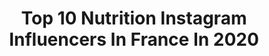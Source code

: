 ---
title: Top 10 Nutrition Instagram Influencers In France In 2020
description: >-
  Find top nutrition Instagram influencers in France in 2020. Most popular hashtags: #smile #workout #sport #healthyfood.
platform: Instagram
profiles:
  - username: "val_1152"
    fullname: >-
      Valérie _ Fitness & Féminité
    location: "France"
    followers: 7465
    engagement: 984
    commentsToLikes: 0.124611
    avatar: "https://instagram.fphx1-2.fna.fbcdn.net/v/t51.2885-19/s320x320/56985615_2286472091571107_3483767683114074112_n.jpg?_nc_ht=instagram.fphx1-2.fna.fbcdn.net&_nc_ohc=0pjxzm6one0AX_NCwBJ&oh=750c04ef929c848f113c260287a1c278&oe=5EB48327"
    verified: false
    hashtags: "#teamsosobodyshape, #music, #fitmum, #after40"
  - username: "cece_kleejuce"
    fullname: >-
      Cece_kleejuce 🌴☉🌴🤸‍♀️🇫🇷
    location: "France"
    followers: 9743
    engagement: 757
    commentsToLikes: 0.068826
    avatar: "https://scontent-amt2-1.cdninstagram.com/v/t51.2885-19/s320x320/91023066_500691244149777_2915769614111604736_n.jpg?_nc_ht=scontent-amt2-1.cdninstagram.com&_nc_ohc=ZGz0_dQai3MAX81f5u6&oh=41a281f9f863c1ae38cd6ff300e9ca90&oe=5EBAC3B6"
    verified: false
    hashtags: "#giveaway, #feetuptrainer, #besafe, #healthyfood"
  - username: "leo.cressant"
    fullname: >-
      Léo | Travel ~ Fitness
    location: "France"
    followers: 129613
    engagement: 1019
    commentsToLikes: 0.015077
    avatar: "https://scontent-lhr8-1.cdninstagram.com/v/t51.2885-19/s320x320/89381338_666967490715594_3701926711508598784_n.jpg?_nc_ht=scontent-lhr8-1.cdninstagram.com&_nc_ohc=Ubbq2kUGrGEAX-aH0GA&oh=cd2eeeab6e10dd648c1da22b58bf434d&oe=5EB9C3BF"
    verified: false
    hashtags: "#styleinfluencer, #bnahotel, #tlf, #sydneyoperahouse"
  - username: "siimonte"
    fullname: >-
      Simonte
    location: "France"
    followers: 32542
    engagement: 1068
    commentsToLikes: 0.016488
    avatar: "https://scontent-ams4-1.cdninstagram.com/v/t51.2885-19/s320x320/79719151_2751767118203355_7403474615491624960_n.jpg?_nc_ht=scontent-ams4-1.cdninstagram.com&_nc_ohc=cg_GL4exkjkAX9J39ye&oh=d025e604740016d309b8cace1af850e0&oe=5EB8113A"
    verified: false
    hashtags: "#smile, #nostress, #truestory, #coupleworkout"
  - username: "halavelie"
    fullname: >-
      ʜᴀʟᴀᴠᴇʟɪᴇ ☞ 𝕁 𝕒 𝕕 𝕖
    location: "France"
    followers: 15180
    engagement: 328
    commentsToLikes: 0.121819
    avatar: "https://scontent-lhr8-1.cdninstagram.com/v/t51.2885-19/s320x320/92511895_855994001585815_2096289948524085248_n.jpg?_nc_ht=scontent-lhr8-1.cdninstagram.com&_nc_ohc=ToB37o5rF58AX8fiKDb&oh=ecb3d51cfe435abd553bff069b700bb7&oe=5EBA457F"
    verified: false
    hashtags: "#cooples, #pimkie, #flandecourgettes, #chemisier"
  - username: "patrycjaslaby_"
    fullname: >-
      Patrycja Słaby 💋
    location: "France"
    followers: 47688
    engagement: 564
    commentsToLikes: 0.018012
    avatar: "https://scontent-lhr8-1.cdninstagram.com/v/t51.2885-19/s320x320/60499236_2732041456871237_8062976279835574272_n.jpg?_nc_ht=scontent-lhr8-1.cdninstagram.com&_nc_ohc=NrI__K1am1IAX_muGk5&oh=145375b6dcdc00d9f8c150a66780c5df&oe=5EB9E616"
    verified: false
    hashtags: "#black, #makeup, #lovenature, #mniami"
  - username: "leyla_fity"
    fullname: >-
      🏋🏼‍♀️ Leyla ❥ Du 48 au 36
    location: "France"
    followers: 24363
    engagement: 604
    commentsToLikes: 0.024120
    avatar: "https://scontent-amt2-1.cdninstagram.com/v/t51.2885-19/s320x320/81044665_568653157046608_1871362992268902400_n.jpg?_nc_ht=scontent-amt2-1.cdninstagram.com&_nc_ohc=cUZ6ln1xmCcAX_wzJ0V&oh=8339fc3ef5c8691ba787cf12e19c23cc&oe=5EB848D8"
    verified: false
    hashtags: "#musclemania, #foodstagram, #fit, #teamfitcats"
  - username: "lois_brt"
    fullname: >-
      
    location: "France"
    followers: 9243
    engagement: 790
    commentsToLikes: 0.029426
    avatar: "https://scontent-lhr8-1.cdninstagram.com/v/t51.2885-19/s320x320/91295331_209771643427872_1353987353437274112_n.jpg?_nc_ht=scontent-lhr8-1.cdninstagram.com&_nc_ohc=mLZtdOf-odEAX8R8llp&oh=be2a2a564efd926fb4ff959b539fc460&oe=5EBA8720"
    verified: false
    hashtags: "#motivation, #back, #october, #soulders"
  - username: "lauravaldenaire"
    fullname: >-
      Laura Peralta Valdenaire
    location: "France"
    followers: 6601
    engagement: 1022
    commentsToLikes: 0.024840
    avatar: "https://scontent-ams4-1.cdninstagram.com/v/t51.2885-19/s320x320/78864467_579322086187838_2800577745124327424_n.jpg?_nc_ht=scontent-ams4-1.cdninstagram.com&_nc_ohc=0WS561QHnSMAX_F7a8x&oh=5b7086635c3223a44a827cf405a03171&oe=5EBCF965"
    verified: false
    hashtags: "#passionthatdefinesyou, #jul, #vivelepangolin, #julfaisunnouvelalbumstpjemefaischier"
  - username: "mimmikotka"
    fullname: >-
      Mimmi Kotka
    location: "France"
    followers: 32819
    engagement: 631
    commentsToLikes: 0.011455
    avatar: "https://scontent-lhr8-1.cdninstagram.com/v/t51.2885-19/s320x320/66471824_2356442028008255_786934160060055552_n.jpg?_nc_ht=scontent-lhr8-1.cdninstagram.com&_nc_ohc=cYg0jp41mgQAX9BhQhQ&oh=40611f170c109caca7eaee8fafe1c8e4&oe=5EB9F243"
    verified: false
    hashtags: "#earthplantfood, #trainathome, #julboathlete, #foragedfood"
---